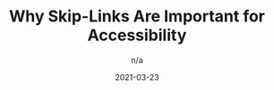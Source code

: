 ---
author: n/a
date: 2021-03-23
layout: post.njk
publisher: devoorhoede
tags:
  - html
  - accessibility
target_url: https://www.voorhoede.nl/en/blog/why-skip-links-are-important-for-accessibility/
title: Why Skip-Links Are Important for Accessibility
---